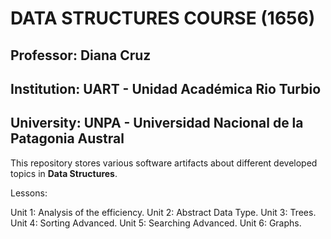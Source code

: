# DATA STRUCTURES COURSE (1656)
## Professor: Diana Cruz
## Institution: UART - Unidad Académica Rio Turbio
## University: UNPA - Universidad Nacional de la Patagonia Austral

This repository stores various software artifacts about different developed topics in **Data Structures**.

Lessons:

Unit 1: Analysis of the efficiency.
Unit 2: Abstract Data Type.
Unit 3: Trees.
Unit 4: Sorting Advanced.
Unit 5: Searching Advanced.
Unit 6: Graphs.
